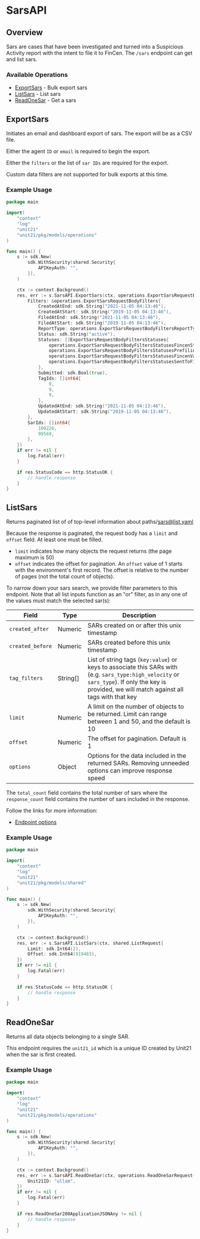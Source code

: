 # SarsAPI

## Overview

Sars are cases that have been investigated and turned into a Suspicious Activity report with the intent to file it to FinCen. The `/sars` endpoint can get and list sars. 


### Available Operations

* [ExportSars](#exportsars) - Bulk export sars
* [ListSars](#listsars) - List sars
* [ReadOneSar](#readonesar) - Get a sars

## ExportSars

Initiates an email and dashboard export of sars. The export will be as a CSV file.

Either the agent `ID` or `email` is required to begin the export.

Either the `filters` or the list of `sar IDs` are required for the export.

Custom data filters are not supported for bulk exports at this time.


### Example Usage

```go
package main

import(
	"context"
	"log"
	"unit21"
	"unit21/pkg/models/operations"
)

func main() {
    s := sdk.New(
        sdk.WithSecurity(shared.Security{
            APIKeyAuth: "",
        }),
    )

    ctx := context.Background()
    res, err := s.SarsAPI.ExportSars(ctx, operations.ExportSarsRequestBody{
        Filters: &operations.ExportSarsRequestBodyFilters{
            CreatedAtEnd: sdk.String("2021-11-05 04:13:46"),
            CreatedAtStart: sdk.String("2019-11-05 04:13:46"),
            FiledAtEnd: sdk.String("2021-11-05 04:13:46"),
            FiledAtStart: sdk.String("2019-11-05 04:13:46"),
            ReportType: operations.ExportSarsRequestBodyFiltersReportTypeFincenSar.ToPointer(),
            Status: sdk.String("active"),
            Statuses: []ExportSarsRequestBodyFiltersStatuses{
                operations.ExportSarsRequestBodyFiltersStatusesFincenStatusOther,
                operations.ExportSarsRequestBodyFiltersStatusesPrefilingValidationSuccess,
                operations.ExportSarsRequestBodyFiltersStatusesFincenValidationFailed,
                operations.ExportSarsRequestBodyFiltersStatusesSentToFincen,
            },
            Submitted: sdk.Bool(true),
            TagIds: []int64{
                9,
                9,
                9,
            },
            UpdatedAtEnd: sdk.String("2021-11-05 04:13:46"),
            UpdatedAtStart: sdk.String("2019-11-05 04:13:46"),
        },
        SarIds: []int64{
            100226,
            99569,
        },
    })
    if err != nil {
        log.Fatal(err)
    }

    if res.StatusCode == http.StatusOK {
        // handle response
    }
}
```

## ListSars

Returns paginated list of of top-level information about paths/sars@list.yaml    

Because the response is paginated, the request body has a `limit` and `offset` field. At least one must be filled.
* `limit`  indicates how many objects the request returns (the page maximum is 50)
* `offset` indicates the offset for pagination. An `offset` value of 1 starts with the environment's first record. The offset is relative to the number of pages (not the total count of objects).

To narrow down your sars search, we provide filter parameters to this endpoint. Note that all list inputs function as an "or" filter, as in any one of the values must match the selected sar(s):


  | Field                   | Type        | Description                                                                                                       |
  | ----------------------- | ----------- | ----------------------------------------------------------------------------------------------------------------- |
  | `created_after`         | Numeric     | SARs created on or after this unix timestamp                                                                      |
  | `created_before`        | Numeric     | SARs created before this unix timestamp                                                                           |
  | `tag_filters`           | String[]    | List of string tags (`key:value`) or keys to associate this SARs with (e.g. `sars_type:high_velocity` or `sars_type`). If only the key is provided, we will match against all tags with that key        |
  | `limit`                 | Numeric     | A limit on the number of objects to be returned. Limit can range between 1 and 50, and the default is 10          |
  | `offset`                | Numeric     | The offset for pagination. Default is 1                                                                           |
  | `options`               | Object      | Options for the data included in the returned SARs. Removing unneeded options can improve response speed          |


The `total_count` field contains the total number of sars where the  `response_count` field contains the number of sars included in the response.

Follow the links for more information:
  - [Endpoint options](https://docs.unit21.ai/reference/endpoint-options)
  

### Example Usage

```go
package main

import(
	"context"
	"log"
	"unit21"
	"unit21/pkg/models/shared"
)

func main() {
    s := sdk.New(
        sdk.WithSecurity(shared.Security{
            APIKeyAuth: "",
        }),
    )

    ctx := context.Background()
    res, err := s.SarsAPI.ListSars(ctx, shared.ListRequest{
        Limit: sdk.Int64(2),
        Offset: sdk.Int64(919483),
    })
    if err != nil {
        log.Fatal(err)
    }

    if res.StatusCode == http.StatusOK {
        // handle response
    }
}
```

## ReadOneSar

Returns all data objects belonging to a single SAR.

This endpoint requires the `unit21_id` which is a unique ID created by Unit21 when the sar is first created.

### Example Usage

```go
package main

import(
	"context"
	"log"
	"unit21"
	"unit21/pkg/models/operations"
)

func main() {
    s := sdk.New(
        sdk.WithSecurity(shared.Security{
            APIKeyAuth: "",
        }),
    )

    ctx := context.Background()
    res, err := s.SarsAPI.ReadOneSar(ctx, operations.ReadOneSarRequest{
        Unit21ID: "ullam",
    })
    if err != nil {
        log.Fatal(err)
    }

    if res.ReadOneSar200ApplicationJSONAny != nil {
        // handle response
    }
}
```
